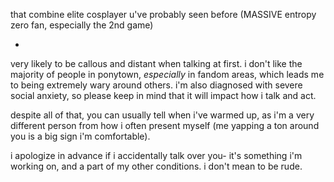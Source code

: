 that combine elite cosplayer u've probably seen before (MASSIVE entropy zero fan, especially the 2nd game)

-

very likely to be callous and distant when talking at first. i don't like the majority of people in ponytown, *especially* in fandom areas, which leads me to being extremely wary around others. i'm also diagnosed with severe social anxiety, so please keep in mind that it will impact how i talk and act.

despite all of that, you can usually tell when i've warmed up, as i'm a very different person from how i often present myself (me yapping a ton around you is a big sign i'm comfortable).

i apologize in advance if i accidentally talk over you- it's something i'm working on, and a part of my other conditions. i don't mean to be rude.

